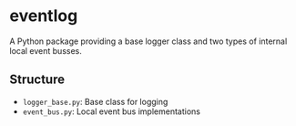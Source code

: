 # eventlog

A Python package providing a base logger class and two types of internal local event busses.

## Structure
- `logger_base.py`: Base class for logging
- `event_bus.py`: Local event bus implementations
